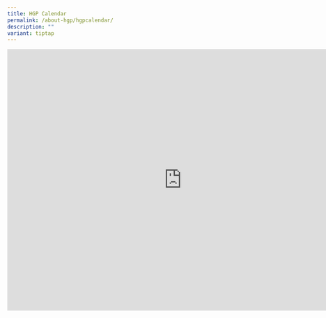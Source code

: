 ```yaml
---
title: HGP Calendar
permalink: /about-hgp/hgpcalendar/
description: ""
variant: tiptap
---
```

<div class="iframe-wrapper">
<iframe style="border: 0" height="600" width="800" allowfullscreen="true" frameborder="0" src="https://calendar.google.com/calendar/embed?src=c_43ddd7bc6c4e17d062c68e78f6f50fe6ba162ead33fe7b0a38ad76aacc42854d%40group.calendar.google.com&amp;ctz=Asia%2FSingapore"></iframe>
</div>
<p></p>